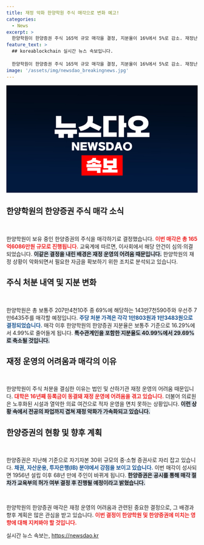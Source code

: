 ```yaml
---
title: 재정 악화 한양학원 주식 매각으로 변화 예고!
categories:
  - News
excerpt: >
  한양학원이 한양증권 주식 165억 규모 매각을 결정, 지분율이 16%에서 5%로 감소. 재정난 속 전공의 파업까지 겹쳐 어려움 부각. 시장 반응 주목!
feature_text: >
  ## koreablockchain 실시간 뉴스 속보입니다.

  한양학원이 한양증권 주식 165억 규모 매각을 결정, 지분율이 16%에서 5%로 감소. 재정난 속 전공의 파업까지 겹쳐 어려움 부각. 시장 반응 주목!
image: '/assets/img/newsdao_breakingnews.jpg'
---
```


<p><img src="/assets/img/newsdao_breakingnews.jpg" alt="koreablockchain 속보" /></p>

<h2 data-ke-size="size26">한양학원의 한양증권 주식 매각 소식</h2>

<p data-ke-size="size16">&nbsp;</p>

<p>한양학원이 보유 중인 한양증권의 주식을 매각하기로 결정했습니다. <b><span style="color: #ee2323;">이번 매각은 총 165억6086만원 규모로 진행됩니다.</span></b> 교육계에 따르면, 이사회에서 해당 안건이 심의·의결되었습니다. <b><span style="background-color: #21538527;">이같은 결정을 내린 배경은 재정 운영의 어려움 때문입니다.</span></b> 한양학원의 재정 상황이 악화되면서 필요한 자금을 확보하기 위한 조치로 분석되고 있습니다.</p>

<h2 data-ke-size="size26">주식 처분 내역 및 지분 변화</h2>

<p data-ke-size="size16">&nbsp;</p>

<p>한양학원은 총 보통주 207만4천10주 중 69%에 해당하는 143만7천590주와 우선주 7만6435주를 매각할 예정입니다. <b><span style="color: #1a5490;">주당 처분 가격은 각각 1만803원과 1만3483원으로 결정되었습니다.</span></b> 매각 이후 한양학원의 한양증권 지분율은 보통주 기준으로 16.29%에서 4.99%로 줄어들게 됩니다. <b><span style="background-color: #21538527;">특수관계인을 포함한 지분율도 40.99%에서 29.69%로 축소될 것입니다.</span></b></p>

<h2 data-ke-size="size26">재정 운영의 어려움과 매각의 이유</h2>

<p data-ke-size="size16">&nbsp;</p>

<p>한양학원이 주식 처분을 결심한 이유는 법인 및 산하기관 재정 운영의 어려움 때문입니다. <b><span style="color: #ee2323;">대학은 16년째 등록금이 동결돼 재정 운영에 어려움을 겪고 있습니다.</span></b> 더불어 의료원은 노후화된 시설과 열악한 의료 여건으로 적자 운영을 면치 못하는 상황입니다. <b><span style="background-color: #21538527;">이런 상황 속에서 전공의 파업까지 겹쳐 재정 악화가 가속화되고 있습니다.</span></b></p>

<h2 data-ke-size="size26">한양증권의 현황 및 향후 계획</h2>

<p data-ke-size="size16">&nbsp;</p>

<p>한양증권은 지난해 기준으로 자기자본 30위 규모의 중·소형 증권사로 자리 잡고 있습니다. <b><span style="color: #1a5490;">채권, 자산운용, 투자은행(IB) 분야에서 강점을 보이고 있습니다.</span></b> 이번 매각이 성사되면 1956년 설립 이후 68년 만에 주인이 바뀌게 됩니다. <b><span style="background-color: #21538527;">한양증권은 공시를 통해 매각 절차가 교육부의 허가 여부 결정 후 진행될 예정이라고 밝혔습니다.</span></b></p>

<p data-ke-size="size16">&nbsp;</p>

<p>한양학원의 한양증권 매각은 재정 운영의 어려움과 관련된 중요한 결정으로, 그 배경과 향후 계획은 많은 관심을 받고 있습니다. <b><span style="color: #ee2323;">이번 결정이 한양학원 및 한양증권에 미치는 영향에 대해 지켜봐야 할 것입니다.</span></b></p>
실시간 뉴스 속보는, <a href="https://newsdao.kr" rel="dofollow">https://newsdao.kr</a>


